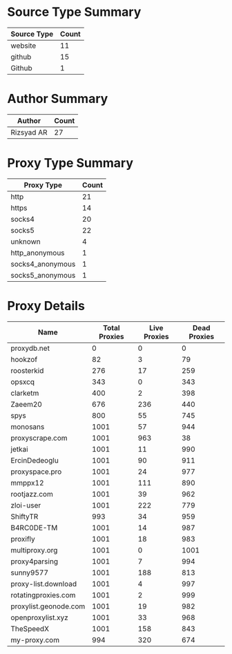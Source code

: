 # Source Type Summary

| Source Type | Count |
|-------------|-------|
| website | 11 |
| github | 15 |
| Github | 1 |


# Author Summary

| Author | Count |
|--------|-------|
| Rizsyad AR | 27 |


# Proxy Type Summary

| Proxy Type | Count |
|------------|-------|
| http | 21 |
| https | 14 |
| socks4 | 20 |
| socks5 | 22 |
| unknown | 4 |
| http_anonymous | 1 |
| socks4_anonymous | 1 |
| socks5_anonymous | 1 |


# Proxy Details

| Name | Total Proxies | Live Proxies | Dead Proxies |
|------|---------------|--------------|---------------|
| proxydb.net | 0 | 0 | 0 |
| hookzof | 82 | 3 | 79 |
| roosterkid | 276 | 17 | 259 |
| opsxcq | 343 | 0 | 343 |
| clarketm | 400 | 2 | 398 |
| Zaeem20 | 676 | 236 | 440 |
| spys | 800 | 55 | 745 |
| monosans | 1001 | 57 | 944 |
| proxyscrape.com | 1001 | 963 | 38 |
| jetkai | 1001 | 11 | 990 |
| ErcinDedeoglu | 1001 | 90 | 911 |
| proxyspace.pro | 1001 | 24 | 977 |
| mmppx12 | 1001 | 111 | 890 |
| rootjazz.com | 1001 | 39 | 962 |
| zloi-user | 1001 | 222 | 779 |
| ShiftyTR | 993 | 34 | 959 |
| B4RC0DE-TM | 1001 | 14 | 987 |
| proxifly | 1001 | 18 | 983 |
| multiproxy.org | 1001 | 0 | 1001 |
| proxy4parsing | 1001 | 7 | 994 |
| sunny9577 | 1001 | 188 | 813 |
| proxy-list.download | 1001 | 4 | 997 |
| rotatingproxies.com | 1001 | 2 | 999 |
| proxylist.geonode.com | 1001 | 19 | 982 |
| openproxylist.xyz | 1001 | 33 | 968 |
| TheSpeedX | 1001 | 158 | 843 |
| my-proxy.com | 994 | 320 | 674 |
